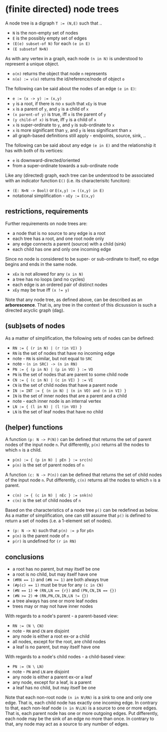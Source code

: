 
<!-- ======================================================================= -->
# (finite directed) node trees

A node tree is a digraph `T := (N,E)` such that ..

* `N` is the non-empty set of nodes
* `E` is the possibly empty set of edges
* `(E(e) subset-of N)` for each `(e in E)`
* `(E subsetof N×N)`

As with any vertex in a graph, each node `(n in N)`
is understood to represent a unique object.

* `o(n)` returns the object that node `n` represents
* `n(o) := v(o)` returns the id/reference/node of object `o`

The following can be said about the nodes of an edge `(e in E)`:

* `e := (x -> y) := (x,y)`
* `y` is a root, if there is no `x` such that `xEy` is true
* `x` is a parent of `y`, and `y` is a child of `x`
* `(x parent-of y)` is true, iff `x` is the parent of `y`
* `(y child-of x)` is true, iff `y` is a child of `x`
* `x` is super-ordinate to `y`, and `y` is sub-ordinate to `x`
* `x` is more significant than `y`, and `y` is less significant than `x`
* all graph-based definitions still apply - endpoints, source, sink, ..

The following can be said about any edge `(e in E)`
and the relationship it has with both of its vertices:

* `e` is downward-directed/oriented
* from a super-ordinate towards a sub-ordinate node

Like any (directed) graph, each tree can be understood to be associated
with an indicator function `E()` (i.e. its characterisitc funciton):

* `(E: N×N -> Bool)` or `E(x,y) := ((x,y) in E)`
* notational simplification - `xEy := E(x,y)`

<!-- ======================================================================= -->
## restrictions, requirements

Further requirements on node trees are:

* a node that is no source to any edge is a root
* each tree has a root, and one root node only
* any edge connects a parent (source) with a child (sink)
* each child has one and only one incoming edge

Since no node is considered to be super- or sub-ordinate to itself,
no edge begins and ends in the same node.

* `xEx` is not allowed for any `(x in N)`
* a tree has no loops (and no cycles)
* each edge is an ordered pair of distinct nodes
* `xEy` may be true iff `(x != y)`

Note that any node tree, as defined above, can be described as an
**arborescence**. That is, any tree in the context of this dicsussion
is such a directed acyclic graph (dag).

<!-- ======================================================================= -->
## (sub)sets of nodes

As a matter of simplification, the following sets of nodes can be defined:

* `RN := { (r in N) | (r !in VI) }`
* `RN` is the set of nodes that have no incoming edge
* note - `RN` is similar, but not equal to `SRC`
* note - `(n in SRC) -> (n in RN)`
* `PN := { (p in N) | (p in VO) } := VO`
* `PN` is the set of nodes that are parent to some child node
* `CN := { (c in N) | (c in VI) } := VI`
* `CN` is the set of child nodes that have a parent node
* `IN := INT := { (n in N) | (n in VO) and (n in VI) }`
* `IN` is the set of inner nodes that are a parent and a child
* note - each inner node is an internal vertex
* `LN := { (l in N) | (l !in VO) }`
* `LN` is the set of leaf nodes that have no child

<!-- ======================================================================= -->
## (helper) functions

A function `(p: N -> P(N))` can be defined that returns the set of parent nodes
of the input node `n`. Put differently, `p(n)` returns all the nodes to which
`n` is a child.

* `p(n) := { (p in N) | pEn } := src(n)`
* `p(n)` is the set of parent nodes of `n`

A function `(c: N -> P(n))` can be defined that returns the set of child nodes
of the input node `n`. Put differently, `c(n)` returns all the nodes to which
`n` is a parent.

* `c(n) := { (c in N) | nEc } := snk(n)`
* `c(n)` is the set of child nodes of `n`

Based on the characteristics of a node tree `p()` can be redefined as below.
As a matter of simplification, one can still assume that `p()` is defined to
return a set of nodes (i.e. a 1-element set of nodes).

* `(p: N -> N)` such that `p(n) := p` for `pEn`
* `p(n)` is the parent node of `n`
* `p(r)` is undefined for `(r in RN)`

<!-- ======================================================================= -->
## conclusions

* a root has no parent, but may itself be one
* a root is no child, but may itself have one
* `(#RN == 1)` and `(#N >= 1)` are both always true
* `(#p(c) == 1)` must be true for any `(c in CN)`
* `(#N == 1)` => `(RN,LN == {r})` and `(PN,CN,IN == {})`
* `(#N >= 2)` => `(RN,PN,CN,IN,LN != {})`
* a tree always has one or more leaf nodes
* trees may or may not have inner nodes

With regards to a node's parent - a parent-based view:

* `RN := (N \ CN)`
* note - `RN` and `CN` are disjoint
* any node is either a root ex-or a child
* all nodes, except for the root, are child nodes
* a leaf is no parent, but may itself have one

With regards to a node's child nodes - a child-based view:

* `PN := (N \ LN)`
* note - `PN` and `LN` are disjoint
* any node is either a parent ex-or a leaf
* any node, except for a leaf, is a parent
* a leaf has no child, but may itself be one

Note that each non-root node `(n in N\RN)` is a sink to one and only one edge.
That is, each child node has exactly one incoming edge. In contrary to that,
each non-leaf node `(n in N\LN)` is a source to one or more edges. That is,
each parent node has one or more outgoing edges. Put differently, each node
may be the sink of an edge no more than once. In contrary to that, any node
may act as a source to any number of edges.
